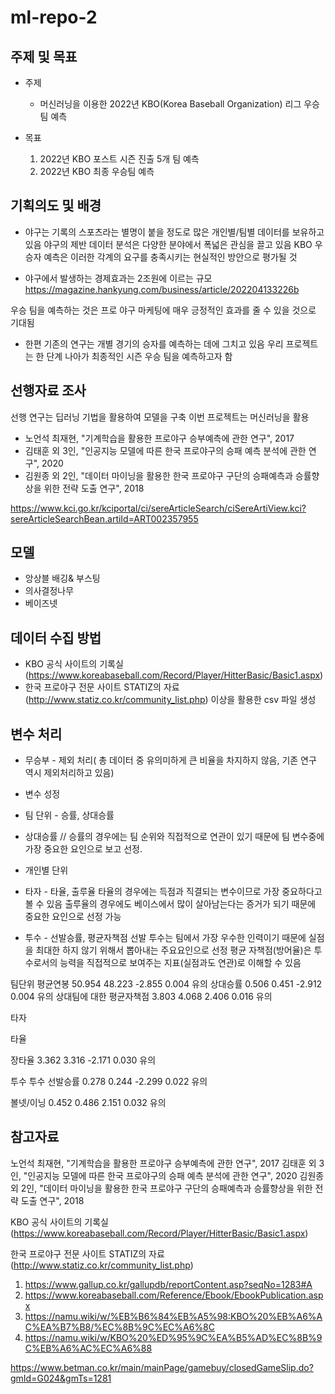 # ml-repo-2
## 주제 및 목표
* 주제
  * 머신러닝을 이용한 2022년 KBO(Korea Baseball Organization) 리그 우승팀 예측

* 목표 
  1. 2022년 KBO 포스트 시즌 진출 5개 팀 예측
  2. 2022년 KBO 최종 우승팀 예측

## 기획의도 및 배경

* 야구는 기록의 스포츠라는 별명이 붙을 정도로 많은 개인별/팀별 데이터를 보유하고 있음
야구의 제반 데이터 분석은 다양한 분야에서 폭넓은 관심을 끌고 있음
KBO 우승자 예측은 이러한 각계의 요구를 충족시키는 현실적인 방안으로 평가될 것

* 야구에서 발생하는 경제효과는 2조원에 이르는 규모
https://magazine.hankyung.com/business/article/202204133226b

우승 팀을 예측하는 것은 프로 야구 마케팅에 매우 긍정적인 효과를 줄 수 있을 것으로 기대됨

* 한편 기존의 연구는 개별 경기의 승자를 예측하는 데에 그치고 있음
우리 프로젝트는 한 단계 나아가 최종적인 시즌 우승 팀을 예측하고자 함

## 선행자료 조사

선행 연구는 딥러닝 기법을 활용하여 모델을 구축
이번 프로젝트는 머신러닝을 활용 

  * 노언석 최재현, "기계학습을 활용한 프로야구 승부예측에 관한 연구", 2017
  * 김태훈 외 3인, "인공지능 모델에 따른 한국 프로야구의 승패 예측 분석에 관한 연구", 2020
  * 김원종 외 2인, "데이터 마이닝을 활용한 한국 프로야구 구단의 승패예측과 승률향상을 위한 전략 도출 연구", 2018

https://www.kci.go.kr/kciportal/ci/sereArticleSearch/ciSereArtiView.kci?sereArticleSearchBean.artiId=ART002357955

## 모델
 * 앙상블 배깅& 부스팅
 * 의사결정나무 
 * 베이즈넷
 
## 데이터 수집 방법 

* KBO 공식 사이트의 기록실 (https://www.koreabaseball.com/Record/Player/HitterBasic/Basic1.aspx)
* 한국 프로야구 전문 사이트 STATIZ의 자료 (http://www.statiz.co.kr/community_list.php)
   이상을 활용한 csv 파일 생성

## 변수 처리
* 무승부 - 제외 처리( 총 데이터 중 유의미하게 큰 비율을 차지하지 않음, 기존 연구 역시 제외처리하고 있음)

* 변수 성정

 * 팀 단위 - 승률, 상대승률
  * 상대승률 // 승률의 경우에는 팀 순위와 직접적으로 연관이 있기 때문에 팀 변수중에 가장 중요한 요인으로 보고 선정.
 * 개인별 단위
  * 타자 - 타율, 출루율 
   타율의 경우에는 득점과 직결되는 변수이므로 가장 중요하다고 볼 수 있음
   출루율의 경우에도 베이스에서 많이 살아남는다는 증거가 되기 때문에 중요한 요인으로 선정 가능
  * 투수 - 선발승률, 평균자책점
  선발 투수는 팀에서 가장 우수한 인력이기 때문에 실점을 최대한 하지 않기 위해서 뽑아내는 주요요인으로 선정
  평균 자책점(방어율)은 투수로서의 능력을 직접적으로 보여주는 지표(실점과도 연관)로 이해할 수 있음
  
  팀단위
  평균연봉 50.954 48.223 -2.855 0.004 유의
상대승률 0.506 0.451 -2.912 0.004 유의
상대팀에 대한 평균자책점 3.803 4.068 2.406 0.016 유의


타자

타율

장타율 3.362 3.316 -2.171 0.030 유의


투수
투수
선발승률 0.278 0.244 -2.299 0.022 유의


볼넷/이닝 0.452 0.486 2.151 0.032 유의



## 참고자료


노언석 최재현, "기계학습을 활용한 프로야구 승부예측에 관한 연구", 2017
김태훈 외 3인, "인공지능 모델에 따른 한국 프로야구의 승패 예측 분석에 관한 연구", 2020
김원종 외 2인, "데이터 마이닝을 활용한 한국 프로야구 구단의 승패예측과 승률향상을 위한 전략 도출 연구", 2018

 KBO 공식 사이트의 기록실 (https://www.koreabaseball.com/Record/Player/HitterBasic/Basic1.aspx)
 
 한국 프로야구 전문 사이트 STATIZ의 자료 (http://www.statiz.co.kr/community_list.php)
 
1. https://www.gallup.co.kr/gallupdb/reportContent.asp?seqNo=1283#A
2. https://www.koreabaseball.com/Reference/Ebook/EbookPublication.aspx
3. https://namu.wiki/w/%EB%B6%84%EB%A5%98:KBO%20%EB%A6%AC%EA%B7%B8/%EC%8B%9C%EC%A6%8C
4. https://namu.wiki/w/KBO%20%ED%95%9C%EA%B5%AD%EC%8B%9C%EB%A6%AC%EC%A6%88

https://www.betman.co.kr/main/mainPage/gamebuy/closedGameSlip.do?gmId=G024&gmTs=1281

